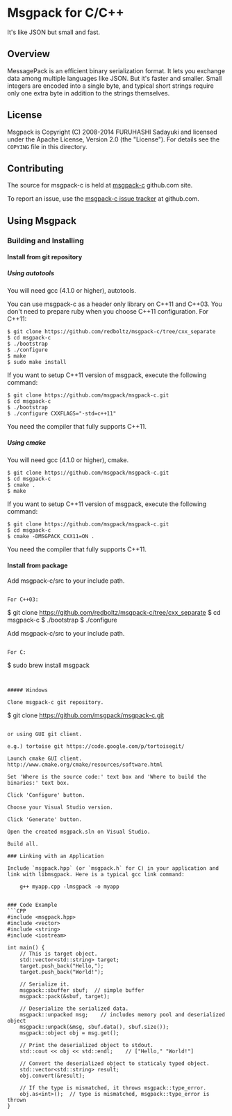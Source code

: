 # Msgpack for C/C++

It's like JSON but small and fast.


## Overview

MessagePack is an efficient binary serialization format. It lets you exchange data among multiple languages like JSON. But it's faster and smaller. Small integers are encoded into a single byte, and typical short strings require only one extra byte in addition to the strings themselves.


## License

Msgpack is Copyright (C) 2008-2014 FURUHASHI Sadayuki and licensed under the Apache License, Version 2.0 (the "License"). For details see the `COPYING` file in this directory.


## Contributing

The source for msgpack-c is held at [msgpack-c](https://github.com/msgpack/msgpack-c) github.com site.

To report an issue, use the [msgpack-c issue tracker](https://github.com/msgpack/msgpack-c/issues) at github.com.


## Using Msgpack

### Building and Installing

#### Install from git repository

##### Using autotools
You will need gcc (4.1.0 or higher), autotools.

You can use msgpack-c as a header only library on C++11 and C++03.
You don't need to prepare ruby when you choose C++11 configuration.
For C++11:
```
$ git clone https://github.com/redboltz/msgpack-c/tree/cxx_separate
$ cd msgpack-c
$ ./bootstrap
$ ./configure
$ make
$ sudo make install
```

If you want to setup C++11 version of msgpack, execute the following command:

```
$ git clone https://github.com/msgpack/msgpack-c.git
$ cd msgpack-c
$ ./bootstrap
$ ./configure CXXFLAGS="-std=c++11"
```
You need the compiler that fully supports C++11.

##### Using cmake
You will need gcc (4.1.0 or higher), cmake.

```
$ git clone https://github.com/msgpack/msgpack-c.git
$ cd msgpack-c
$ cmake .
$ make
```

If you want to setup C++11 version of msgpack, execute the following command:

```
$ git clone https://github.com/msgpack/msgpack-c.git
$ cd msgpack-c
$ cmake -DMSGPACK_CXX11=ON .
```

You need the compiler that fully supports C++11.

#### Install from package

Add msgpack-c/src to your include path.
```

For C++03:
```
$ git clone https://github.com/redboltz/msgpack-c/tree/cxx_separate
$ cd msgpack-c
$ ./bootstrap
$ ./configure

Add msgpack-c/src to your include path.
```

For C:
```
$ sudo brew install msgpack
```


##### Windows

Clone msgpack-c git repository.

```
$ git clone https://github.com/msgpack/msgpack-c.git
```

or using GUI git client. 

e.g.) tortoise git https://code.google.com/p/tortoisegit/

Launch cmake GUI client. http://www.cmake.org/cmake/resources/software.html

Set 'Where is the source code:' text box and 'Where to build the binaries:' text box.

Click 'Configure' button.

Choose your Visual Studio version.

Click 'Generate' button.

Open the created msgpack.sln on Visual Studio.

Build all.

### Linking with an Application

Include `msgpack.hpp` (or `msgpack.h` for C) in your application and link with libmsgpack. Here is a typical gcc link command:

    g++ myapp.cpp -lmsgpack -o myapp


### Code Example
```CPP
#include <msgpack.hpp>
#include <vector>
#include <string>
#include <iostream>

int main() {
    // This is target object.
    std::vector<std::string> target;
    target.push_back("Hello,");
    target.push_back("World!");

    // Serialize it.
    msgpack::sbuffer sbuf;  // simple buffer
    msgpack::pack(&sbuf, target);

    // Deserialize the serialized data.
    msgpack::unpacked msg;    // includes memory pool and deserialized object
    msgpack::unpack(&msg, sbuf.data(), sbuf.size());
    msgpack::object obj = msg.get();

    // Print the deserialized object to stdout.
    std::cout << obj << std::endl;    // ["Hello," "World!"]

    // Convert the deserialized object to staticaly typed object.
    std::vector<std::string> result;
    obj.convert(&result);

    // If the type is mismatched, it throws msgpack::type_error.
    obj.as<int>();  // type is mismatched, msgpack::type_error is thrown
}
```
